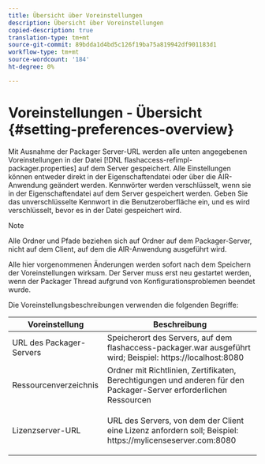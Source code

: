 ```yaml
---
title: Übersicht über Voreinstellungen
description: Übersicht über Voreinstellungen
copied-description: true
translation-type: tm+mt
source-git-commit: 89bdda1d4bd5c126f19ba75a819942df901183d1
workflow-type: tm+mt
source-wordcount: '184'
ht-degree: 0%

---
```



# Voreinstellungen - Übersicht {#setting-preferences-overview}

Mit Ausnahme der Packager Server-URL werden alle unten angegebenen Voreinstellungen in der Datei [!DNL flashaccess-refimpl-packager.properties] auf dem Server gespeichert. Alle Einstellungen können entweder direkt in der Eigenschaftendatei oder über die AIR-Anwendung geändert werden. Kennwörter werden verschlüsselt, wenn sie in der Eigenschaftendatei auf dem Server gespeichert werden. Geben Sie das unverschlüsselte Kennwort in die Benutzeroberfläche ein, und es wird verschlüsselt, bevor es in der Datei gespeichert wird.

>[!NOTE]
>
>Alle Ordner und Pfade beziehen sich auf Ordner auf dem Packager-Server, nicht auf dem Client, auf dem die AIR-Anwendung ausgeführt wird.

Alle hier vorgenommenen Änderungen werden sofort nach dem Speichern der Voreinstellungen wirksam. Der Server muss erst neu gestartet werden, wenn der Packager Thread aufgrund von Konfigurationsproblemen beendet wurde.

Die Voreinstellungsbeschreibungen verwenden die folgenden Begriffe:

<table frame="all" colsep="1" rowsep="1" class="+ topic/table adobe-d/table " id="table_tj5_hcz_n4"> 
 <thead class="- topic/thead "> 
  <tr rowsep="1" class="- topic/row "> 
   <th colname="1" class="- topic/entry entry"> Voreinstellung </th> 
   <th colname="2" class="- topic/entry entry"> Beschreibung </th> 
  </tr> 
 </thead>
 <tbody class="- topic/tbody "> 
  <tr rowsep="1" class="- topic/row "> 
   <td colname="1" class="- topic/entry "> URL des Packager-Servers </td> 
   <td colname="2" class="- topic/entry "> Speicherort des Servers, auf dem <span class="filepath"> flashaccess-packager.war </span> ausgeführt wird; Beispiel: <span class="filepath"> https://localhost:8080 </span> </td> 
  </tr> 
  <tr rowsep="1" class="- topic/row "> 
   <td colname="1" class="- topic/entry "> Ressourcenverzeichnis </td> 
   <td colname="2" class="- topic/entry "> Ordner mit Richtlinien, Zertifikaten, Berechtigungen und anderen für den Packager-Server erforderlichen Ressourcen </td> 
  </tr> 
  <tr rowsep="0" class="- topic/row "> 
   <td colname="1" class="- topic/entry "> Lizenzserver-URL </td> 
   <td colname="2" class="- topic/entry "> <p class="- topic/p ">URL des Servers, von dem der Client eine Lizenz anfordern soll; Beispiel: <span class="filepath"> https://mylicenseserver.com:8080 </span> </p> </td> 
  </tr> 
 </tbody> 
</table>

